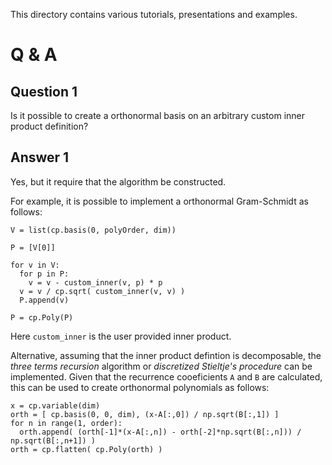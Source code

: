This directory contains various tutorials, presentations and examples.

Q & A
=====

Question 1
----------

Is it possible to create a orthonormal basis on an arbitrary custom inner
product definition?

Answer 1
--------

Yes, but it require that the algorithm be constructed.

For example, it is possible to implement a orthonormal Gram-Schmidt as follows:

```
V = list(cp.basis(0, polyOrder, dim))

P = [V[0]]

for v in V:
  for p in P:
    v = v - custom_inner(v, p) * p
  v = v / cp.sqrt( custom_inner(v, v) )
  P.append(v)

P = cp.Poly(P)
```

Here `custom_inner` is the user provided inner product.

Alternative, assuming that the inner product defintion is decomposable, the
_three terms recursion_ algorithm or _discretized Stieltje's procedure_ can be
implemented.
Given that the recurrence cooeficients `A` and `B` are calculated, this can be
used to create orthonormal polynomials as follows:
```
x = cp.variable(dim)
orth = [ cp.basis(0, 0, dim), (x-A[:,0]) / np.sqrt(B[:,1]) ]
for n in range(1, order):
  orth.append( (orth[-1]*(x-A[:,n]) - orth[-2]*np.sqrt(B[:,n])) /
np.sqrt(B[:,n+1]) )
orth = cp.flatten( cp.Poly(orth) )
```
